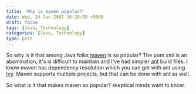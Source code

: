 ```yaml
---
title: 'Why is maven popular?'
date: Wed, 24 Jan 2007 16:28:55 +0000
draft: false
tags: [Java, Technology]
categories: [Java, Technology]
type: post
---
```


So why is it that among Java folks [maven](http://maven.apache.org) is so popular? The pom.xml is an abomination, it's is difficult to maintain and I've had simpler [ant](http://ant.apache.org/) build files. I know maven has dependency resolution which you can get with ant using [Ivy](http://www.jaya.free.fr/ivy/). Maven supports multiple projects, but that can be done with ant as well.

So what is it that makes maven so popular? skeptical minds want to know.
